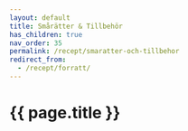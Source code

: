 ```yaml
---
layout: default
title: Smårätter & Tillbehör
has_children: true
nav_order: 35
permalink: /recept/smaratter-och-tillbehor
redirect_from:
  - /recept/forratt/
---
```

# {{ page.title }}
